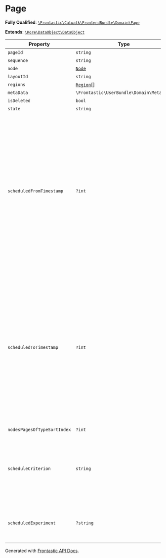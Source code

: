 #  Page

**Fully Qualified**: [`\Frontastic\Catwalk\FrontendBundle\Domain\Page`](../../../../src/php/FrontendBundle/Domain/Page.php)

**Extends**: [`\Kore\DataObject\DataObject`](https://github.com/kore/DataObject)

Property|Type|Default|Required|Description
--------|----|-------|--------|-----------
`pageId` | `string` |  | *Yes* | 
`sequence` | `string` |  | *Yes* | 
`node` | [`Node`](Node.md) |  | *Yes* | 
`layoutId` | `string` |  | - | 
`regions` | [`Region`](Region.md)[] | `[]` | *Yes* | 
`metaData` | `\Frontastic\UserBundle\Domain\MetaData` |  | *Yes* | 
`isDeleted` | `bool` | `false` | *Yes* | 
`state` | `string` |  | *Yes* | 
`scheduledFromTimestamp` | `?int` |  | - | This is a UNIX timestamp since doctrine can not persist a \DateTime-object to MySQL and ensure the time point is still the same. It can ensure to maintain the time but the timezone may change which produces a different time point.
`scheduledToTimestamp` | `?int` |  | - | This is a UNIX timestamp since doctrine can not persist a \DateTime-object to MySQL and ensure the time point is still the same. It can ensure to maintain the time but the timezone may change which produces a different time point.
`nodesPagesOfTypeSortIndex` | `?int` | `null` | - | 
`scheduleCriterion` | `string` | `''` | - | A FECL criterion which can control when this page will be rendered if it is in the scheduled state.
`scheduledExperiment` | `?string` | `null` | - | An experiment ID from a third party system like Kameleoon

Generated with [Frontastic API Docs](https://github.com/FrontasticGmbH/apidocs).
